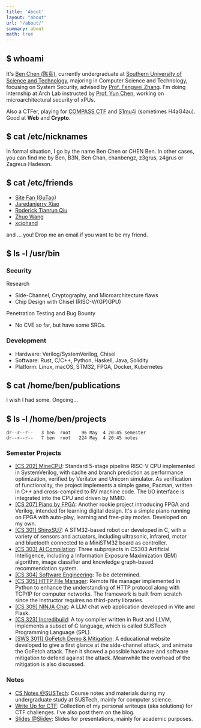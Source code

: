 ```yaml
---
title: 'About'
layout: "about"
url: "/about/"
summary: about
math: true
---
```


## $ whoami

It's [Ben Chen (陈贲)](https://i.benx.dev), currently undergraduate at [Southern University of Science and Technology](https://www.sustech.edu.cn/en), majoring in Computer Science and Technology, focusing on System Security, advised by [Prof. Fengwei Zhang](https://fengweiz.github.io/). I'm doing internship at Arch Lab instructed by [Prof. Yun Chen](https://https://yunchen-juuuump.github.io/), working on microarchitectural security of xPUs.

Also a CTFer, playing for [COMPASS CTF](https://www.compassc.tf) and [S1mu4i](https://www.s1um4i.com/) (sometimes H4aG4au). Good at **Web** and **Crypto**.

## $ cat /etc/nicknames

In formal situation, I go by the name Ben Chen or CHEN Ben. In other cases, you can find me by Ben, B3N, Ben Chan, chanbengz, z3grus, z4grus or Zagreus Hadeson.

## $ cat /etc/friends

- [Site Fan (GuTao)](https://fanst.cc)
- [Jaredanjerry Xiao](https://jaredanwolfgang.github.io/)
- [Roderick Tianrun Qiu](https://r-q.name/)
- [Zhuo Wang](https://we-are-zed.github.io/)
- [xciphand](https://b.x-d.fun/)

and ... you! Drop me an email if you want to be my friend.

## $ ls -l /usr/bin

### Security

Research
- Side-Channel, Cryptography, and Microarchitecture flaws
- Chip Design with Chisel (RISC-V/(GP)GPU)

Penetration Testing and Bug Bounty
- No CVE so far, but have some SRCs.

### Development

- Hardware: Verilog/SystemVerilog, Chisel
- Software: Rust, C/C++, Python, Haskell, Java, Solidity
- Platform: Linux, macOS, STM32, FPGA, Docker, Kubernetes

## $ cat /home/ben/publications

I wish I had some. Ongoing...

## $ ls -l /home/ben/projects

```plain
dr--r--r--   3 ben  root    96 May  4 20:45 semester
dr--r--r--   7 ben  root   224 May  4 20:45 notes
```

### Semester Projects
- [[CS 202] MineCPU](https://github.com/wLUOw/MineCPU): Standard 5-stage pipeline RISC-V CPU implemented in SystemVerilog, with cache and branch prediction as performance optimization, verified by Verilator and Unicorn simulator. As verification of functionality, the project implements a simple game, Pacman, written in C++ and cross-compiled to RV machine code. The I/O interface is integrated into the CPU and driven by MMIO.
- [[CS 207] Piano by FPGA](https://github.com/chanbengz/SUSTech_CS207_Project_Piano): Another rookie project introducing FPGA and Verilog, intended for learning digital design. It's a simple piano running on FPGA with auto-play, learning and free-play modes. Developed on my own.
- [[CS 301] ShinxSU7](https://github.com/SUSTech-ISACG-Association/ShinxSU7): A STM32-based robot car developed in C, with a variety of sensors and actuators, including ultrasonic, infrared, motor and bluetooth connected to a MiniSTM32 board as controller.
- [[CS 303] AI Compilation](https://github.com/chanbengz/SUSTech_CS303_Project_2024F): Three subprojects in CS303 Artificial Intelligence, including a Information Exposure Maximization (IEM) algorithm, image classifier and knowledge graph-based recommendation system.
- [[CS 304] Software Engineering](https://github.com/chanbengz): To be determined.
- [[CS 305] HTTP File Manager](https://github.com/chanbengz/SUSTech_CS305_Project_2023F): Remote file manager implemented in Python to enhance the understanding of HTTP protocol along with TCP/IP for computer networks. The framework is built from scratch since the instructor requires no third-party libraries.
- [[CS 309] NINJA Chat](https://github.com/SUSTech-NINJA): A LLM chat web application developed in Vite and Flask.
- [[CS 323] Incredibuild](https://github.com/chanbengz/SUSTech_CS323_Project_Incredibuild): A toy compiler written in Rust and LLVM, implements a subset of C language, which is called SUSTech Programming Language (SPL).
- [[SWS 3011] GoFetch Demo & Mitigation](https://github.com/chanbengz/NUS_SoC_SWS_2024_DOTA_GP5): A educational website developed to give a first glance at the side-channel attack, and animate the GoFetch attack. Then it showed a possible hardware and software mitigation to defend against the attack. Meanwhile the overhead of the mitigation is also discussed.

### Notes
- [CS Notes @SUSTech](https://github.com/chanbengz/sustech-notes): Course notes and materials during my undergraduate study at SUSTech, mainly for computer science.
- [Write Up for CTF](https://github.com/chanbengz/ctf-writeups): Collection of my personal writeups (aka solutions) for CTF challenges. I've also post them on the blog.
- [Slides @Slidev](https://github.com/chanbengz/slides): Slides for presentations, mainly for academic purposes.
